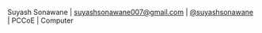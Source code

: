 Suyash Sonawane | suyashsonawane007@gmail.com | [@suyashsonawane](https://github.com/SuyashSonawane) | PCCoE | Computer
